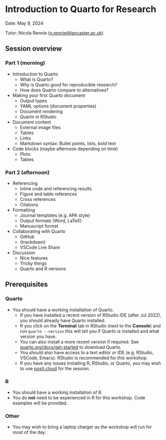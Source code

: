 # Introduction to Quarto for Research

Date: May 9, 2024

Tutor: Nicola Rennie ([n.rennie@lancaster.ac.uk](mailto:n.rennie@lancaster.ac.uk))

## Session overview

### Part 1 (morning)

* Introduction to Quarto
  * What is Quarto?
  * Why is Quarto good for reproducible research?
  * How does Quarto compare to alternatives?
* Making your first Quarto document
  * Output types
  * YAML options (document properties)
  * Document rendering
  * Quarto in RStudio
* Document content
  * External image files
  * Tables
  * Links
  * Markdown syntax: Bullet points, lists, bold text
* Code blocks (maybe afternoon depending on time)
  * Plots
  * Tables

### Part 2 (afternoon)

* Referencing
  * Inline code and referencing results
  * Figure and table references
  * Cross references
  * Citations
* Formatting
  * Journal templates (e.g. APA style)
  * Output formats (Word, LaTeX)
  * Manuscript format
* Collaborating with Quarto
  * GitHub
  * {trackdown}
  * VSCode Live Share
* Discussion
  * Nice features
  * Tricky things
  * Quarto and R versions

## Prerequisites

### Quarto

* You should have a working installation of Quarto.
  * If you have installed a recent version of RStudio IDE (after Jul 2022), you should already have Quarto installed.
  * If you click on the **Terminal** tab in RStudio (next to the **Console**) and run `quarto --version` this will tell you if Quarto is installed and what version you have.
  * You can also install a more recent version if required. See [quarto.org/docs/get-started](https://quarto.org/docs/get-started/) to download Quarto. 
  * You should also have access to a text editor or IDE (e.g. RStudio, VSCode, Emacs). RStudio is recommended for this workshop.
  * If you have any issues installing R, RStudio, or Quarto, you may wish to use [posit.cloud](https://posit.cloud/) for the session.

### R

* You should have a working installation of R.
* You do **not** need to be experienced in R for this workshop. Code examples will be provided.

### Other

* You may wish to bring a laptop charger as the workshop will run for most of the day.

